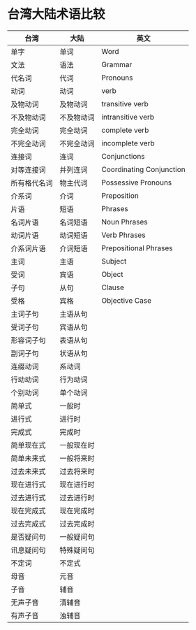 # 台湾大陆术语比较

| 台湾         | 大陆       | 英文                     |
| ------------ | ---------- | ------------------------ |
| 单字         | 单词       | Word                     |
| 文法         | 语法       | Grammar                  |
| 代名词       | 代词       | Pronouns                 |
| 动词         | 动词       | verb                     |
| 及物动词     | 及物动词   | transitive verb          |
| 不及物动词   | 不及物动词 | intransitive verb        |
| 完全动词     | 完全动词 | complete verb            |
| 不完全动词     | 不完全动词 | incomplete verb            |
| 连接词       | 连词       | Conjunctions             |
| 对等连接词   | 并列连词   | Coordinating Conjunction |
| 所有格代名词 | 物主代词   | Possessive Pronouns      |
| 介系词       | 介词       | Preposition              |
| 片语         | 短语       | Phrases                  |
| 名词片语     | 名词短语   | Noun Phrases             |
| 动词片语     | 动词短语   | Verb Phrases             |
| 介系词片语   | 介词短语   | Prepositional Phrases    |
| 主词         | 主语       | Subject                  |
| 受词         | 宾语       | Object                   |
| 子句         | 从句       | Clause                   |
| 受格         | 宾格       | Objective Case           |
| 主词子句     | 主语从句   |                          |
| 受词子句     | 宾语从句   |                          |
| 形容词子句   | 表语从句   |                          |
| 副词子句     | 状语从句   |                          |
| 连缀动词     | 系动词     |                          |
| 行动动词     | 行为动词   |                          |
| 个别动词     | 单个动词   |                          |
| 简单式       | 一般时     |                          |
| 进行式       | 进行时     |                          |
| 完成式       | 完成时     |                          |
| 简单现在式   | 一般现在时 |                          |
| 简单未来式   | 一般将来时 |                          |
| 过去未来式   | 过去将来时 |                          |
| 现在进行式   | 现在进行时 |                          |
| 过去进行式   | 过去进行时 |                          |
| 现在完成式   | 现在完成时 |                          |
| 过去完成式   | 过去完成时 |                          |
| 是否疑问句   | 一般疑问句 |                          |
| 讯息疑问句   | 特殊疑问句 |                          |
| 不定词       | 不定式     |                          |
| 母音         | 元音       |                          |
| 子音         | 辅音       |                          |
| 无声子音     | 清辅音     |                          |
| 有声子音     | 浊辅音     |                          |
